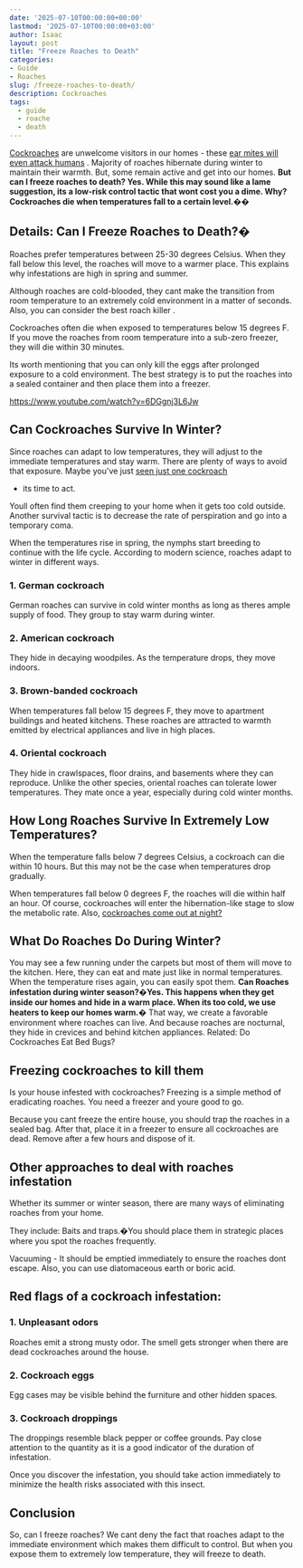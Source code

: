 ```yaml
---
date: '2025-07-10T00:00:00+00:00'
lastmod: '2025-07-10T00:00:00+03:00'
author: Isaac
layout: post
title: "Freeze Roaches to Death"
categories:
- Guide
- Roaches
slug: /freeze-roaches-to-death/
description: Cockroaches
tags: 
  - guide
  - roache
  - death
---
```

[Cockroaches](https://en.wikipedia.org/wiki/Cockroach)
are unwelcome visitors in our homes - these
[ear mites will even attack humans](https://pestpolicy.com/can-humans-get-ear-mites-from-dogs/)
. Majority of roaches hibernate during winter to maintain their warmth. But, some remain active and get into our homes.
**But can I freeze roaches to death? Yes. While this may sound like a lame suggestion, its a low-risk control tactic that wont cost you a dime. Why? Cockroaches die when temperatures fall to a certain level.��**
## **Details: Can I Freeze Roaches to Death?�**
Roaches prefer temperatures between 25-30 degrees Celsius. When they fall below this level, the roaches will move to a warmer place. This explains why infestations are high in spring and summer.

Although roaches are cold-blooded, they cant make the transition from room temperature to an extremely cold environment in a matter of seconds. Also, you can consider the
best roach killer
.

Cockroaches often die when exposed to temperatures below 15 degrees F. If you move the roaches from room temperature into a sub-zero freezer, they will die within 30 minutes.

Its worth mentioning that you can only kill the eggs after prolonged exposure to a cold environment. The best strategy is to put the roaches into a sealed container and then place them into a freezer.

https://www.youtube.com/watch?v=6DGgnj3L6Jw
## Can Cockroaches Survive In Winter?
Since roaches can adapt to low temperatures, they will adjust to the immediate temperatures and stay warm. There are plenty of ways to avoid that exposure. Maybe you've just
[seen just one cockroach](https://pestpolicy.com/i-saw-one-cockroach-should-i-be-worried/)
- its time to act.

Youll often find them creeping to your home when it gets too cold outside. Another survival tactic is to decrease the rate of perspiration and go into a temporary coma.

When the temperatures rise in spring, the nymphs start breeding to continue with the life cycle. According to modern science, roaches adapt to winter in different ways.
### 1. German cockroach
German roaches can survive in cold winter months as long as theres ample supply of food. They group to stay warm during winter.
### 2. American cockroach
They hide in decaying woodpiles. As the temperature drops, they move indoors.
### 3. Brown-banded cockroach
When temperatures fall below 15 degrees F, they move to apartment buildings and heated kitchens. These roaches are attracted to warmth emitted by electrical appliances and live in high places.
### 4. Oriental cockroach
They hide in crawlspaces, floor drains, and basements where they can reproduce. Unlike the other species, oriental roaches can tolerate lower temperatures. They mate once a year, especially during cold winter months.
## How Long Roaches Survive In Extremely Low Temperatures?
When the temperature falls below 7 degrees Celsius, a cockroach can die within 10 hours. But this may not be the case when temperatures drop gradually.

When temperatures fall below 0 degrees F, the roaches will die within half an hour. Of course, cockroaches will enter the hibernation-like stage to slow the metabolic rate. Also,
[cockroaches come out at night?](https://pestpolicy.com/why-do-cockroaches-come-out-at-night/)
## What Do Roaches Do During Winter?
You may see a few running under the carpets but most of them will move to the kitchen. Here, they can eat and mate just like in normal temperatures. When the temperature rises again, you can easily spot them.
**Can Roaches infestation during winter season?�Yes. This happens when they get inside our homes and hide in a warm place. When its too cold, we use heaters to keep our homes warm.�**
That way, we create a favorable environment where roaches can live. And because roaches are nocturnal, they hide in crevices and behind kitchen appliances.
Related:
Do Cockroaches Eat Bed Bugs?
## Freezing cockroaches to kill them
Is your house infested with cockroaches? Freezing is a simple method of eradicating roaches. You need a freezer and youre good to go.

Because you cant freeze the entire house, you should trap the roaches in a sealed bag. After that, place it in a freezer to ensure all cockroaches are dead. Remove after a few hours and dispose of it.
## Other approaches to deal with roaches infestation
Whether its summer or winter season, there are many ways of eliminating roaches from your home.

They include: Baits and traps.�You should place them in strategic places where you spot the roaches frequently.

Vacuuming - It should be emptied immediately to ensure the roaches dont escape. Also, you can use diatomaceous earth or boric acid.
## Red flags of a cockroach infestation:
### 1. Unpleasant odors
Roaches emit a strong musty odor. The smell gets stronger when there are dead cockroaches around the house.
### 2. Cockroach eggs
Egg cases may be visible behind the furniture and other hidden spaces.
### 3. Cockroach droppings
The droppings resemble black pepper or coffee grounds. Pay close attention to the quantity as it is a good indicator of the duration of infestation.

Once you discover the infestation, you should take action immediately to minimize the health risks associated with this insect.
## Conclusion
So, can I freeze roaches? We cant deny the fact that roaches adapt to the immediate environment which makes them difficult to control. But when you expose them to extremely low temperature, they will freeze to death.
